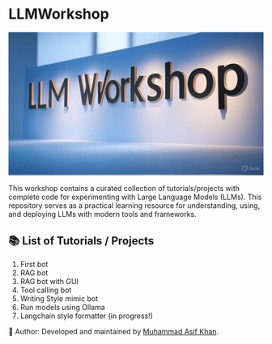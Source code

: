 # LLMWorkshop
![Banner](banner.jpg)

This workshop contains a curated collection of tutorials/projects with complete code for experimenting with Large Language Models (LLMs). This repository serves as a practical learning resource for understanding, using, and deploying LLMs with modern tools and frameworks.

## 📚 List of Tutorials / Projects

1. First bot
2. RAG bot
3. RAG bot with GUI
4. Tool calling bot
5. Writing Style mimic bot
6. Run models using Ollama
7. Langchain style formatter (in progress!)



👤 Author: Developed and maintained by [Muhammad Asif Khan](https://muasifk.github.com/).

